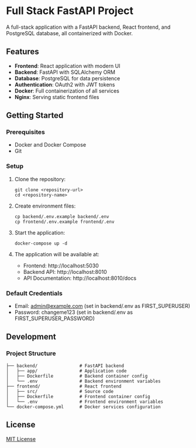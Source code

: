 # Full Stack FastAPI Project

A full-stack application with a FastAPI backend, React frontend, and PostgreSQL database, all containerized with Docker.

## Features

- **Frontend**: React application with modern UI
- **Backend**: FastAPI with SQLAlchemy ORM
- **Database**: PostgreSQL for data persistence
- **Authentication**: OAuth2 with JWT tokens
- **Docker**: Full containerization of all services
- **Nginx**: Serving static frontend files

## Getting Started

### Prerequisites

- Docker and Docker Compose
- Git

### Setup

1. Clone the repository:
   ```
   git clone <repository-url>
   cd <repository-name>
   ```

2. Create environment files:
   ```
   cp backend/.env.example backend/.env
   cp frontend/.env.example frontend/.env
   ```

3. Start the application:
   ```
   docker-compose up -d
   ```

4. The application will be available at:
   - Frontend: http://localhost:5030
   - Backend API: http://localhost:8010
   - API Documentation: http://localhost:8010/docs

### Default Credentials

- Email: admin@example.com (set in backend/.env as FIRST_SUPERUSER)
- Password: changeme123 (set in backend/.env as FIRST_SUPERUSER_PASSWORD)

## Development

### Project Structure

```
├── backend/                # FastAPI backend
│   ├── app/                # Application code
│   ├── Dockerfile          # Backend container config
│   └── .env                # Backend environment variables
├── frontend/               # React frontend
│   ├── src/                # Source code
│   ├── Dockerfile          # Frontend container config
│   └── .env                # Frontend environment variables
└── docker-compose.yml      # Docker services configuration
```

## License

[MIT License](LICENSE)